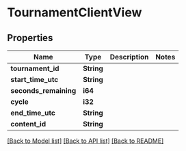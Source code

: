 # TournamentClientView

## Properties

Name | Type | Description | Notes
------------ | ------------- | ------------- | -------------
**tournament_id** | **String** |  | 
**start_time_utc** | **String** |  | 
**seconds_remaining** | **i64** |  | 
**cycle** | **i32** |  | 
**end_time_utc** | **String** |  | 
**content_id** | **String** |  | 

[[Back to Model list]](../README.md#documentation-for-models) [[Back to API list]](../README.md#documentation-for-api-endpoints) [[Back to README]](../README.md)


